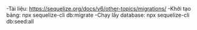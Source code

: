 -Tài liệu: https://sequelize.org/docs/v6/other-topics/migrations/
-Khởi tạo bảng: npx sequelize-cli db:migrate
-Chạy lấy database: npx sequelize-cli db:seed:all
